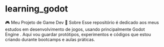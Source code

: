 # learning_godot
🎮 Meu Projeto de Game Dev 🚀 Sobre  Esse repositório é dedicado aos meus estudos em desenvolvimento de jogos, usando principalmente Godot Engine . Aqui vou guardar protótipos, experimentos e códigos que estou criando durante bootcamps e aulas práticas.       
